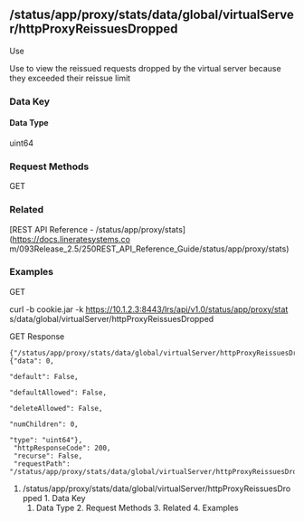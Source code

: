 ## /status/app/proxy/stats/data/global/virtualServer/httpProxyReissuesDropped

Use

Use to view the reissued requests dropped by the virtual server because they
exceeded their reissue limit

### Data Key

#### Data Type

uint64

### Request Methods

GET

### Related

[REST API Reference - /status/app/proxy/stats](https://docs.lineratesystems.co
m/093Release_2.5/250REST_API_Reference_Guide/status/app/proxy/stats)

### Examples

GET

curl -b cookie.jar -k https://10.1.2.3:8443/lrs/api/v1.0/status/app/proxy/stat
s/data/global/virtualServer/httpProxyReissuesDropped

GET Response

    
    {"/status/app/proxy/stats/data/global/virtualServer/httpProxyReissuesDropped": {"data": 0,
                                                                                  "default": False,
                                                                                  "defaultAllowed": False,
                                                                                  "deleteAllowed": False,
                                                                                  "numChildren": 0,
                                                                                  "type": "uint64"},
     "httpResponseCode": 200,
     "recurse": False,
     "requestPath": "/status/app/proxy/stats/data/global/virtualServer/httpProxyReissuesDropped"}
    

  1. /status/app/proxy/stats/data/global/virtualServer/httpProxyReissuesDropped
    1. Data Key
      1. Data Type
    2. Request Methods
    3. Related
    4. Examples

